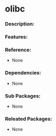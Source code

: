 # olibc

### Description:

### Features:

### Reference:
* None

### Dependencies:
* None

### Sub Packages:
* None

### Releated Packages:
* None
